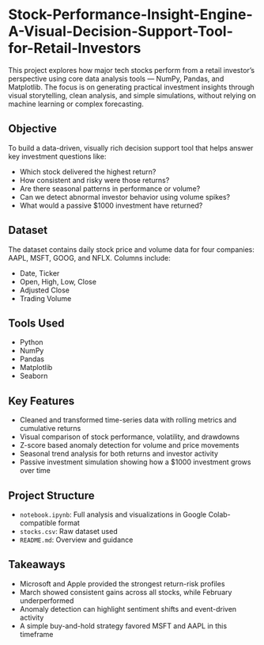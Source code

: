 # Stock-Performance-Insight-Engine-A-Visual-Decision-Support-Tool-for-Retail-Investors


This project explores how major tech stocks perform from a retail investor’s perspective using core data analysis tools — NumPy, Pandas, and Matplotlib. The focus is on generating practical investment insights through visual storytelling, clean analysis, and simple simulations, without relying on machine learning or complex forecasting.

## Objective

To build a data-driven, visually rich decision support tool that helps answer key investment questions like:

- Which stock delivered the highest return?
- How consistent and risky were those returns?
- Are there seasonal patterns in performance or volume?
- Can we detect abnormal investor behavior using volume spikes?
- What would a passive $1000 investment have returned?

## Dataset

The dataset contains daily stock price and volume data for four companies: AAPL, MSFT, GOOG, and NFLX. Columns include:

- Date, Ticker
- Open, High, Low, Close
- Adjusted Close
- Trading Volume

## Tools Used

- Python
- NumPy
- Pandas
- Matplotlib
- Seaborn

## Key Features

- Cleaned and transformed time-series data with rolling metrics and cumulative returns
- Visual comparison of stock performance, volatility, and drawdowns
- Z-score based anomaly detection for volume and price movements
- Seasonal trend analysis for both returns and investor activity
- Passive investment simulation showing how a $1000 investment grows over time

## Project Structure

- `notebook.ipynb`: Full analysis and visualizations in Google Colab-compatible format
- `stocks.csv`: Raw dataset used
- `README.md`: Overview and guidance

## Takeaways

- Microsoft and Apple provided the strongest return-risk profiles
- March showed consistent gains across all stocks, while February underperformed
- Anomaly detection can highlight sentiment shifts and event-driven activity
- A simple buy-and-hold strategy favored MSFT and AAPL in this timeframe


